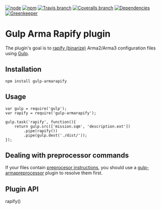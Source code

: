 [![node][node-image]][node-url] [![npm][npm-image]][npm-url] [![Travis branch][travis-image]][travis-url] [![Coveralls branch][coveralls-image]][coveralls-url] [![Dependencies][david-image]][david-url] [![Greenkeeper][greenkeeper-image]][greenkeeper-url]

# Gulp Arma Rapify plugin

The plugin's goal is to [rapify (binarize)](https://community.bistudio.com/wiki/raP_File_Format_-_OFP) Arma2/Arma3 configuration files using [Gulp](http://gulpjs.com).

## Installation
```
npm install gulp-armarapify
```

## Usage
```
var gulp = require('gulp');
var rapify = require('gulp-armarapify');

gulp.task('rapify', function(){
    return gulp.src(['mission.sqm', 'description.ext'])
        .pipe(rapify())
        .pipe(gulp.dest('./dist/'));
});
```

## Dealing with preprocessor commands
If your files contain [preprocesor instructions](https://community.bistudio.com/wiki/PreProcessor_Commands), you should use a [gulp-armapreprocessor](https://github.com/winseros/gulp-armapreprocessor-plugin) plugin to resolve them first.

## Plugin API
rapify()

[node-url]: https://nodejs.org
[node-image]: https://img.shields.io/node/v/gulp-armarapify.svg

[npm-url]: https://www.npmjs.com/package/gulp-armarapify
[npm-image]: https://img.shields.io/npm/v/gulp-armarapify.svg

[travis-url]: https://travis-ci.org/winseros/gulp-armarapify-plugin
[travis-image]: https://img.shields.io/travis/winseros/gulp-armarapify-plugin/master.svg

[coveralls-url]: https://coveralls.io/github/winseros/gulp-armarapify-plugin
[coveralls-image]: https://img.shields.io/coveralls/winseros/gulp-armarapify-plugin/master.svg

[david-url]: https://david-dm.org/winseros/gulp-armarapify-plugin
[david-image]: https://david-dm.org/winseros/gulp-armarapify-plugin/master.svg

[greenkeeper-url]: https://greenkeeper.io/
[greenkeeper-image]: https://badges.greenkeeper.io/winseros/gulp-armarapify-plugin.svg